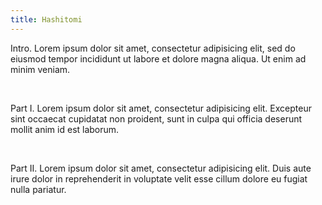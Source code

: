 ```yaml
---
title: Hashitomi
---
```


<section id='intro' title='Introduction' class='tabbed-narrative'>
    <p>
    Intro. Lorem ipsum dolor sit amet, <time datetime='00:10:98.987' title='00:10:98.987'>consectetur</time> adipisicing elit, sed do eiusmod tempor incididunt ut labore et dolore magna aliqua. Ut enim ad minim veniam.
    </p>
</section>
<br>
<section id='part1' title='Part I' class='tabbed-narrative'>
    <p>
    Part I. Lorem ipsum dolor sit amet, <time datetime='00:10:98.987' title='00:11:98.987'>consectetur</time> adipisicing elit. Excepteur sint occaecat cupidatat non proident, sunt in culpa qui officia deserunt mollit anim id est laborum.
    </p>
</section>
<br   />
<section id="part2" title="Part II" class="tabbed-narrative">
    <p>
    Part II. Lorem ipsum dolor sit amet, <time datetime='00:10:98.987' title='00:12:98.987'>consectetur</time> adipisicing elit. Duis aute irure dolor in reprehenderit in voluptate velit esse cillum dolore eu fugiat nulla pariatur.
    </p>
</section>
